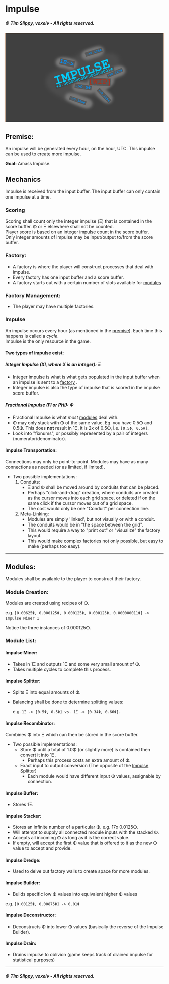 # Impulse #
##### © Tim Slippy, voxelv - All rights reserved.

![impulse_wip](art/impulse_wip_dark.png)

## Premise: ##
An impulse will be generated every hour, on the hour, UTC. This impulse can be used to create more impulse.

**Goal:** Amass Impulse.

## Mechanics ##
Impulse is received from the input buffer. The input buffer can only contain one impulse at a time.

### Scoring
Scoring shall count only the integer impulse (Ξ) that is contained in the score buffer. Φ or Ξ elsewhere shall not be counted.  
Player score is based on an integer impulse count in the score buffer.  
Only integer amounts of impulse may be input/output to/from the score buffer.

### Factory:
* A factory is where the player will construct processes that deal with impulse.
* Every factory has one input buffer and a score buffer.
* A factory starts out with a certain number of slots available for [modules](#modules)

### Factory Management:
* The player may have multiple factories.

### Impulse
An impulse occurs every hour (as mentioned in the [premise](#premise)). Each time this happens is called a _cycle_.  
Impulse is the only resource in the game.

#### Two types of impulse exist:

##### Integer Impulse (XI, where X is an integer): Ξ
* Integer impulse is what is what gets populated in the input buffer when an impulse is sent to a [factory](#factory) .
* Integer impulse is also the type of impulse that is scored in the impulse score buffer.

##### Fractional Impulse (FI or PHI): Φ
* Fractional Impulse is what _most_ [modules](#modules) deal with.
* Φ may only stack with Φ of the same value. Eg. you have 0.5Φ and 0.5Φ. This does **not** result in 1Ξ, it is 2x of 0.5Φ, i.e. `[0.5Φ, 0.5Φ]`.
* Look into "fixnums", or possibly represented by a pair of integers (numerator/denominator).

#### Impulse Transportation:
Connections may only be point-to-point. 
Modules may have as many connections as needed (or as limited, if limited).

* Two possible implementations:
    1. Conduits: 
        * Ξ and Φ shall be moved around by conduits that can be placed.
        * Perhaps "click-and-drag" creation, where conduits are created as the cursor moves into each grid space, or deleted if on the same click if the cursor moves out of a grid space.
        * The cost would only be one "Conduit" per connection line.
    2. Meta-Linking:
        * Modules are simply 'linked', but not visually or with a conduit.
        * The conduits would be in "the space between the grid".
        * This would require a way to "print out" or "visualize" the factory layout.
        * This would make complex factories not only possible, but easy to make (perhaps too easy).

---

## Modules: ##
Modules shall be available to the player to construct their factory.

### Module Creation:
Modules are created using recipes of Φ.

e.g. `[0.00625Φ, 0.000125Φ, 0.000125Φ, 0.000125Φ, 0.000000011Φ] -> Impulse Miner 1`

Notice the three instances of 0.000125Φ.

### Module List:

#### Impulse Miner:
* Takes in 1Ξ and outputs 1Ξ and some very small amount of Φ. 
* Takes multiple cycles to complete this process.

#### Impulse Splitter:
* Splits Ξ into equal amounts of Φ. 
* Balancing shall be done to determine splitting values: 

  e.g. `1Ξ -> [0.5Φ, 0.5Φ] vs. 1Ξ -> [0.34Φ, 0.66Φ]`.

#### Impulse Recombinator:
Combines Φ into Ξ which can then be stored in the score buffer.

* Two possible implementations:
  * Store Φ until a total of 1.0Φ (or slightly more) is contained then convert it into 1Ξ.
    * Perhaps this process costs an extra amount of Φ.
  * Exact input to output conversion (The opposite of the [Impulse Splitter](#impulse-splitter))
    * Each module would have different input Φ values, assignable by connection.

#### Impulse Buffer:
* Stores 1Ξ.

#### Impulse Stacker:
* Stores an infinite number of a particular Φ. e.g. 17x 0.0125Φ.
* Will attempt to supply all connected module inputs with the stacked Φ.
* Accepts all incoming Φ as long as it is the correct value.
* If empty, will accept the first Φ value that is offered to it as the new Φ value to accept and provide.

#### Impulse Dredge:
* Used to delve out factory walls to create space for more modules.

#### Impulse Builder:
* Builds specific low Φ values into equivalent higher Φ values

e.g. `[0.00125Φ, 0.00875Φ] -> 0.01Φ`

#### Impulse Deconstructor:
* Deconstructs Φ into lower Φ values (basically the reverse of the Impulse Builder).

#### Impulse Drain:
* Drains impulse to oblivion (game keeps track of drained impulse for statistical purposes)

---
##### © Tim Slippy, voxelv - All rights reserved.
